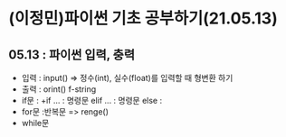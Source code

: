 # (이정민)파이썬 기초 공부하기(21.05.13)
## 05.13 : 파이썬 입력, 충력
+ 입력 : input() => 정수(int), 실수(float)를 입력할 때 형변환 하기
+ 출력 : orint() f-string
+ if문 : 
  +if ... : 명령문 elif ... : 명령문 else :
+ for문 :반복문 => renge()
+ while문
